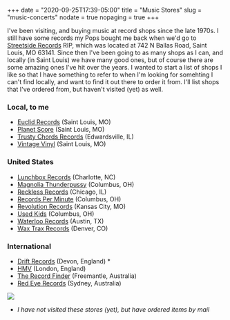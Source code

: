 +++
date = "2020-09-25T17:39-05:00"
title = "Music Stores"
slug = "music-concerts"
nodate = true
nopaging = true
+++

I've been visiting, and buying music at record shops since the late 1970s. I still have some records my Pops bought me back when we'd go to [Streetside Records](https://www.bbb.org/us/mo/saint-louis/profile/music-store/streetside-records-0734-110170575) RIP, which was located at 742 N Ballas Road, Saint Louis, MO 63141. Since then I've been going to as many shops as I can, and locally (in Saint Louis) we have many good ones, but of course there are some amazing ones I've hit over the years. I wanted to start a list of shops I like so that I have something to refer to when I'm looking for somehting I can't find locally, and want to find it out there to order it from. I'll list shops that I've ordered from, but haven't visited (yet) as well.

### Local, to me

* [Euclid Records](https://www.euclidrecords.com/) (Saint Louis, MO)
* [Planet Score](https://planetscorerecordsdotcom.wordpress.com/) (Saint Louis, MO)
* [Trusty Chords Records](http://www.trustychordsrecordshop.com/) (Edwardsville, IL)
* [Vintage Vinyl](https://vintagevinyl.com/) (Saint Louis, MO)

### United States

* [Lunchbox Records](https://lunchboxrecords.com/) (Charlotte, NC)
* [Magnolia Thunderpussy](https://thunderpussy.com/) (Columbus, OH)
* [Reckless Records](https://www.reckless.com/) (Chicago, IL)
* [Records Per Minute](https://www.facebook.com/RecordsPerMinute) (Columbus, OH)
* [Revolution Records](http://www.revolutionrecordskc.com/) (Kansas City, MO)
* [Used Kids](https://www.usedkidsrecords.com/) (Columbus, OH)
* [Waterloo Records](https://waterloorecords.com/) (Austin, TX)
* [Wax Trax Records](https://www.waxtraxrecords.com/) (Denver, CO)

### International

* [Drift Records](https://driftrecords.com/) (Devon, England) *
* [HMV](https://store.hmv.com/store/music) (London, England)
* [The Record Finder](https://www.facebook.com/therecordfinderfreo/) (Freemantle, Australia)
* [Red Eye Records](https://www.redeye.com.au/) (Sydney, Australia)

![](https://cdn.shoplightspeed.com/shops/636018/themes/9682/v/13224/assets/cta-background.jpg)

* _I have not visited these stores (yet), but have ordered items by mail_
